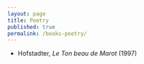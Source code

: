 ```yaml
---
layout: page
title: Poetry
published: true
permalink: /books-poetry/
---
```


* Hofstadter, _Le Ton beau de Marot_ (1997) 
